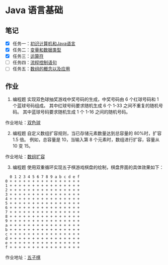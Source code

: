 # Java 语言基础

## 笔记

- [x] 任务一：[初识计算机和Java语言](./note/note-01.md)
- [x] 任务二：[变量和数据类型](./note/note-02.md)
- [x] 任务三：[运算符](./note/note-03.md)
- [ ] 任务四：[流程控制语句](./note/note-04.md)
- [ ] 任务五：[数组的概念以及应用](./note/note-04.md)

## 作业

1. 编程题 实现双色球抽奖游戏中奖号码的生成，中奖号码由 6 个红球号码和 1 个蓝球号码组成。 其中红球号码要求随机生成 6 个 1-33 之间不重复的随机号码。 其中蓝球号码要求随机生成 1 个 1-16 之间的随机号码。 

作业地址：[双色球](./code/TwoColorBall.java)

2. 编程题 自定义数组扩容规则，当已存储元素数量达到总容量的 80%时，扩容 1.5 倍。 例如，总容量是 10，当输入第 8 个元素时，数组进行扩容，容量从 10 变 15。

作业地址：[数组扩容](./code/MyArrayList.java)

3. 编程题 使用双重循环实现五子棋游戏棋盘的绘制，棋盘界面的具体效果如下：

```
  0 1 2 3 4 5 6 7 8 9 a b c d e f
0 + + + + + + + + + + + + + + + +
1 + + + + + + + + + + + + + + + +
2 + + + + + + + + + + + + + + + +
3 + + + + + + + + + + + + + + + +
4 + + + + + + + + + + + + + + + +
5 + + + + + + + + + + + + + + + +
6 + + + + + + + + + + + + + + + +
7 + + + + + + + + + + + + + + + +
8 + + + + + + + + + + + + + + + +
9 + + + + + + + + + + + + + + + +
a + + + + + + + + + + + + + + + +
b + + + + + + + + + + + + + + + +
c + + + + + + + + + + + + + + + +
d + + + + + + + + + + + + + + + +
e + + + + + + + + + + + + + + + +
f + + + + + + + + + + + + + + + +
```

作业地址：[五子棋](./code/GobangAction.java)
